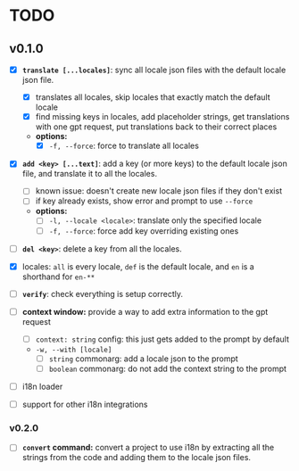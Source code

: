 # TODO

## v0.1.0

- [x] **`translate [...locales]`**: sync all locale json files with the default locale json file.
  - [x] translates all locales, skip locales that exactly match the default locale
  - [x] find missing keys in locales, add placeholder strings, get translations with one gpt request, put translations back to their correct places
  - **options:**
    - [x] `-f, --force`: force to translate all locales

- [x] **`add <key> [...text]`**: add a key (or more keys) to the default locale json file, and translate it to all the locales.
  - [ ] known issue: doesn't create new locale json files if they don't exist
  - [ ] if key already exists, show error and prompt to use `--force`
  - **options:**
    - [ ] `-l, --locale <locale>`: translate only the specified locale
    - [ ] `-f, --force`: force add key overriding existing ones

- [ ] **`del <key>`**: delete a key from all the locales.

- [x] locales: `all` is every locale, `def` is the default locale, and `en` is a shorthand for `en-**`

- [ ] **`verify`**: check everything is setup correctly.

- [ ] **context window:** provide a way to add extra information to the gpt request
  - [ ] `context: string` config: this just gets added to the prompt by default
  - `-w, --with [locale]`
    - [ ] `string` commonarg: add a locale json to the prompt
    - [ ] `boolean` commonarg: do not add the context string to the prompt

- [ ] i18n loader
- [ ] support for other i18n integrations

### v0.2.0

- [ ] **`convert` command:** convert a project to use i18n by extracting all the strings from the code and adding them to the locale json files.
